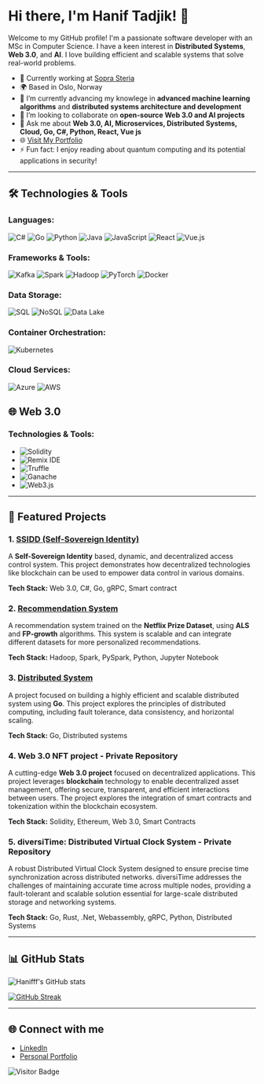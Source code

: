 # Hi there, I'm Hanif Tadjik! 👋

Welcome to my GitHub profile! I'm a passionate software developer with an MSc in Computer Science. I have a keen interest in **Distributed Systems**, **Web 3.0**, and **AI**. I love building efficient and scalable systems that solve real-world problems.

- 💼 Currently working at [Sopra Steria](https://www.soprasteria.com/)
- 🌍 Based in Oslo, Norway
- 🌱 I’m currently advancing my knowlege in **advanced machine learning algorithms** and **distributed systems architecture and development**
- 👯 I’m looking to collaborate on **open-source Web 3.0 and AI projects**
- 💬 Ask me about **Web 3.0, AI, Microservices, Distributed Systems, Cloud, Go, C#, Python, React, Vue js**
- 🌐 [Visit My Portfolio](https://haniftadjik.com)
- ⚡ Fun fact: I enjoy reading about quantum computing and its potential applications in security!

---

## 🛠️ Technologies & Tools

### Languages:

![C#](https://img.shields.io/badge/Language-C%23-purple)
![Go](https://img.shields.io/badge/Language-Go-blue)
![Python](https://img.shields.io/badge/Language-Python-blue)
![Java](https://img.shields.io/badge/Language-Java-red)
![JavaScript](https://img.shields.io/badge/Language-JavaScript-yellow)
![React](https://img.shields.io/badge/Language-React-blue)
![Vue.js](https://img.shields.io/badge/Framework-Vue.js-green)

### Frameworks & Tools:

![Kafka](https://img.shields.io/badge/Framework-Kafka-orange)
![Spark](https://img.shields.io/badge/Framework-Spark-lightblue)
![Hadoop](https://img.shields.io/badge/Framework-Hadoop-yellowgreen)
![PyTorch](https://img.shields.io/badge/Framework-PyTorch-orange)
![Docker](https://img.shields.io/badge/Tool-Docker-blue)

### Data Storage:

![SQL](https://img.shields.io/badge/Storage-SQL-blue)
![NoSQL](https://img.shields.io/badge/Storage-NoSQL-blue)
![Data Lake](https://img.shields.io/badge/Storage-Data%20Lake-blue)

### Container Orchestration:

![Kubernetes](https://img.shields.io/badge/Tool-Kubernetes-blue)

### Cloud Services:

![Azure](https://img.shields.io/badge/Cloud-Azure-blue)
![AWS](https://img.shields.io/badge/Cloud-AWS-orange)

## 🌐 Web 3.0

### Technologies & Tools:

- ![Solidity](https://img.shields.io/badge/Language-Solidity-orange)
- ![Remix IDE](https://img.shields.io/badge/Tool-Remix%20IDE-blue)
- ![Truffle](https://img.shields.io/badge/Tool-Truffle-brown)
- ![Ganache](https://img.shields.io/badge/Tool-Ganache-purple)
- ![Web3.js](https://img.shields.io/badge/Library-Web3.js-yellow)

---

## 🚀 Featured Projects

### 1. [SSIDD (Self-Sovereign Identity)](https://github.com/Hanifff/SSIDD)

A **Self-Sovereign Identity** based, dynamic, and decentralized access control system. This project demonstrates how decentralized technologies like blockchain can be used to empower data control in various domains.

**Tech Stack:** Web 3.0, C#, Go, gRPC, Smart contract

### 2. [Recommendation System](https://github.com/Hanifff/Recommendation-System)

A recommendation system trained on the **Netflix Prize Dataset**, using **ALS** and **FP-growth** algorithms. This system is scalable and can integrate different datasets for more personalized recommendations.

**Tech Stack:** Hadoop, Spark, PySpark, Python, Jupyter Notebook

### 3. [Distributed System](https://github.com/Hanifff/Distributed-System)

A project focused on building a highly efficient and scalable distributed system using **Go**. This project explores the principles of distributed computing, including fault tolerance, data consistency, and horizontal scaling.

**Tech Stack:** Go, Distributed systems

### 4. Web 3.0 NFT project - Private Repository

A cutting-edge **Web 3.0 project** focused on decentralized applications. This project leverages **blockchain** technology to enable decentralized asset management, offering secure, transparent, and efficient interactions between users. The project explores the integration of smart contracts and tokenization within the blockchain ecosystem.

**Tech Stack:** Solidity, Ethereum, Web 3.0, Smart Contracts

### 5. diversiTime: Distributed Virtual Clock System - Private Repository

A robust Distributed Virtual Clock System designed to ensure precise time synchronization across distributed networks. diversiTime addresses the challenges of maintaining accurate time across multiple nodes, providing a fault-tolerant and scalable solution essential for large-scale distributed storage and networking systems.

**Tech Stack:** Go, Rust, .Net, Webassembly, gRPC, Python, Distributed Systems

---

## 📊 GitHub Stats

![Hanifff's GitHub stats](https://github-readme-stats.vercel.app/api?username=Hanifff&show_icons=true&theme=radical)

[![GitHub Streak](https://github-readme-streak-stats.herokuapp.com/?user=Hanifff)](https://git.io/streak-stats)

---

## 🌐 Connect with me

- [LinkedIn](https://www.linkedin.com/in/haniftadjik)
- [Personal Portfolio](https://haniftadjik.com)

![Visitor Badge](https://visitor-badge.laobi.icu/badge?page_id=Hanifff.Hanifff)
